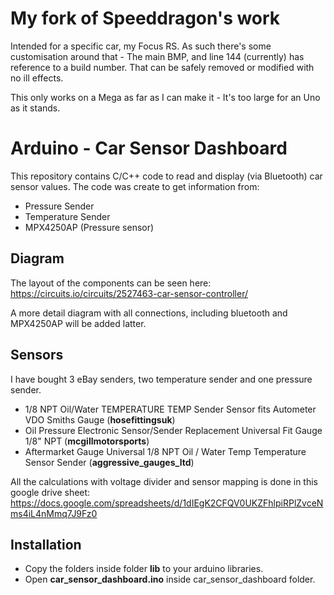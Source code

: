 # My fork of Speeddragon's work

Intended for a specific car, my Focus RS. As such there's some customisation around that - The main BMP, and line 144 (currently) has reference to a build number. That can be safely removed or modified with no ill effects.

This only works on a Mega as far as I can make it - It's too large for an Uno as it stands.


# Arduino - Car Sensor Dashboard

This repository contains C/C++ code to read and display (via Bluetooth) car sensor values. The code was create to get information from:

- Pressure Sender
- Temperature Sender
- MPX4250AP (Pressure sensor)

## Diagram

The layout of the components can be seen here: https://circuits.io/circuits/2527463-car-sensor-controller/

A more detail diagram with all connections, including bluetooth and MPX4250AP will be added latter.

## Sensors

I have bought 3 eBay senders, two temperature sender and one pressure sender.

* 1/8 NPT Oil/Water TEMPERATURE TEMP Sender Sensor fits Autometer VDO Smiths Gauge (**hosefittingsuk**)
* Oil Pressure Electronic Sensor/Sender Replacement Universal Fit Gauge 1/8" NPT (**mcgillmotorsports**)
* Aftermarket Gauge Universal 1/8 NPT Oil / Water Temp Temperature Sensor Sender (**aggressive_gauges_ltd**)

All the calculations with voltage divider and sensor mapping is done in this google drive sheet: https://docs.google.com/spreadsheets/d/1dIEgK2CFQV0UKZFhlpiRPlZvceNms4iL4nMmq7J9Fz0

## Installation

* Copy the folders inside folder **lib** to your arduino libraries.
* Open **car_sensor_dashboard.ino** inside car_sensor_dashboard folder.
